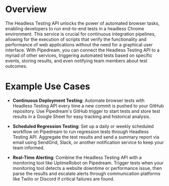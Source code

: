 # Overview

The Headless Testing API unlocks the power of automated browser tasks, enabling developers to run end-to-end tests in a headless Chrome environment. This service is crucial for continuous integration pipelines, allowing for the execution of scripts that verify the functionality and performance of web applications without the need for a graphical user interface. With Pipedream, you can connect the Headless Testing API to a myriad of other services, triggering automated tests based on specific events, storing results, and even notifying team members about test outcomes.

# Example Use Cases

- **Continuous Deployment Testing**: Automate browser tests with Headless Testing API every time a new commit is pushed to your GitHub repository. Use Pipedream's GitHub trigger to start tests and store test results in a Google Sheet for easy tracking and historical analysis.

- **Scheduled Regression Testing**: Set up a daily or weekly scheduled workflow on Pipedream to run regression tests through Headless Testing API. Aggregate the test results and send a summary report via email using SendGrid, Slack, or another notification service to keep your team informed.

- **Real-Time Alerting**: Combine the Headless Testing API with a monitoring tool like UptimeRobot on Pipedream. Trigger tests when your monitoring tool detects a website downtime or performance issue, then parse the results and escalate alerts through communication platforms like Twilio or Discord if critical failures are found.
